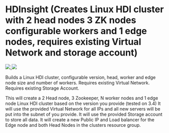 # HDInsight (Creates Linux HDI cluster with 2 head nodes 3 ZK nodes configurable workers and 1 edge nodes, requires existing Virtual Network and storage account)

<a href="https://portal.azure.com/#create/Microsoft.Template/uri/https%3A%2F%2Fraw.githubusercontent.com%2Ftrystanleftwich%2Fazure-quickstart-templates%2Fmaster%2Fas-cluster-existing-vmnet-storage%2Fazuredeploy.json" target="_blank">
    <img src="http://azuredeploy.net/deploybutton.png"/>
</a>
<a href="http://armviz.io/#/?load=https%3A%2F%2Fraw.githubusercontent.com%2Ftrystanleftwich%2Fazure-quickstart-templates%2Fmaster%2Fas-cluster-existing-vmnet-storage%2Fazuredeploy.json" target="_blank">
    <img src="http://armviz.io/visualizebutton.png"/>
</a>


Builds a Linux HDI cluster, configurable version, head, worker and edge node size and number of workers.
Requires existing Virtual Network.
Requires existing Storage Account.

This will create a 2 Head node, 3 Zookeeper, N worker nodes and 1 edge node Linux HDI cluster based on the version you provide (tested on 3.4)
It will use the provided Virtual Network for all IPs and all new servers will be put into the subnet of you provide.
It will use the provided Storage account to store all data.
It will create a new Public IP and Load balancer for the Edge node and both Head Nodes in the clusters resource group.
